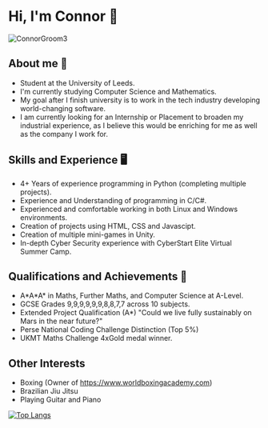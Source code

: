 # Hi, I'm Connor 🎸
![ConnorGroom3](https://user-images.githubusercontent.com/56166849/203406038-caa22c4a-c743-4aeb-ac1d-f7e1b1c0a060.png)

## About me 👀
- Student at the University of Leeds.
- I'm currently studying Computer Science and Mathematics.
- My goal after I finish university is to work in the tech industry developing world-changing software.
- I am currently looking for an Internship or Placement to broaden my industrial experience, as I believe this would be enriching for me as well as the company I work for.

## Skills and Experience 🖥️
- 4+ Years of experience programming in Python (completing multiple projects).
- Experience and Understanding of programming in C/C#.
- Experienced and comfortable working in both Linux and Windows environments.
- Creation of projects using HTML, CSS and Javascipt.
- Creation of multiple mini-games in Unity.
- In-depth Cyber Security experience with CyberStart Elite Virtual Summer Camp.

## Qualifications and Achievements 🧠
- A\*A\*A\* in Maths, Further Maths, and Computer Science at A-Level.
- GCSE Grades 9,9,9,9,9,9,8,8,7,7 across 10 subjects.
- Extended Project Qualification (A*) "Could we live fully sustainably on Mars in the near future?"
- Perse National Coding Challenge Distinction (Top 5%)
- UKMT Maths Challenge 4xGold medal winner.

## Other Interests
- Boxing (Owner of https://www.worldboxingacademy.com)
- Brazilian Jiu Jitsu
- Playing Guitar and Piano

[![Top Langs](https://github-readme-stats.vercel.app/api/top-langs/?username=Connor-S-G&theme=dracula)](https://github.com/Connor-S-G/github-readme-stats)
